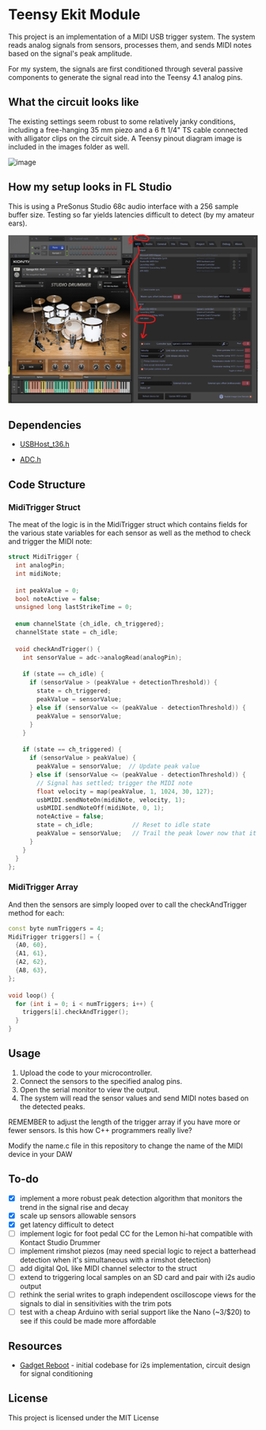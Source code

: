 # Teensy Ekit Module

This project is an implementation of a MIDI USB trigger system. The system reads analog signals from sensors, processes them, and sends MIDI notes based on the signal's peak amplitude.  

For my system, the signals are first conditioned through several passive components to generate the signal read into the Teensy 4.1 analog pins.

## What the circuit looks like

The existing settings seem robust to some relatively janky conditions, including a free-hanging 35 mm piezo and a 6 ft 1/4" TS cable connected with alligator clips on the circuit side.  A Teensy pinout diagram image is included in the images folder as well.

![image](images/circuit.png)

## How my setup looks in FL Studio

This is using a PreSonus Studio 68c audio interface with a 256 sample buffer size.  Testing so far yields latencies difficult to detect (by my amateur ears).

![image](images/FLScreenshot.png)


## Dependencies

- [USBHost_t36.h]()

- [ADC.h]()
  
## Code Structure

### MidiTrigger Struct

The meat of the logic is in the MidiTrigger struct which contains fields for the various state variables for each sensor as well as the method to check and trigger the MIDI note:

```cpp
struct MidiTrigger {
  int analogPin;
  int midiNote;

  int peakValue = 0;
  bool noteActive = false;
  unsigned long lastStrikeTime = 0;

  enum channelState {ch_idle, ch_triggered};
  channelState state = ch_idle;

  void checkAndTrigger() {
    int sensorValue = adc->analogRead(analogPin);

    if (state == ch_idle) {
      if (sensorValue > (peakValue + detectionThreshold)) {
        state = ch_triggered;
        peakValue = sensorValue;
      } else if (sensorValue <= (peakValue - detectionThreshold)) {
        peakValue = sensorValue;
      }
    }

    if (state == ch_triggered) {
      if (sensorValue > peakValue) {
        peakValue = sensorValue;  // Update peak value
      } else if (sensorValue <= (peakValue - detectionThreshold)) {
        // Signal has settled; trigger the MIDI note
        float velocity = map(peakValue, 1, 1024, 30, 127);
        usbMIDI.sendNoteOn(midiNote, velocity, 1);
        usbMIDI.sendNoteOff(midiNote, 0, 1);
        noteActive = false;
        state = ch_idle;           // Reset to idle state
        peakValue = sensorValue;   // Trail the peak lower now that it has settled
      }
    }
  }
};
```

### MidiTrigger Array

And then the sensors are simply looped over to call the checkAndTrigger method for each:

```cpp
const byte numTriggers = 4;
MidiTrigger triggers[] = {
  {A0, 60},
  {A1, 61},
  {A2, 62},
  {A8, 63},
};

void loop() {
  for (int i = 0; i < numTriggers; i++) {
    triggers[i].checkAndTrigger();
  }
}
```

## Usage

1. Upload the code to your microcontroller.
2. Connect the sensors to the specified analog pins.
3. Open the serial monitor to view the output.
4. The system will read the sensor values and send MIDI notes based on the detected peaks.

REMEMBER to adjust the length of the trigger array if you have more or fewer sensors.  Is this how C++ programmers really live?

Modify the name.c file in this repository to change the name of the MIDI device in your DAW

## To-do

- [x] implement a more robust peak detection algorithm that monitors the trend in the signal rise and decay
- [x] scale up sensors allowable sensors
- [x] get latency difficult to detect
- [ ] implement logic for foot pedal CC for the Lemon hi-hat compatible with Kontact Studio Drummer
- [ ] implement rimshot piezos (may need special logic to reject a batterhead detection when it's simultaneous with a rimshot detection)
- [ ] add digital QoL like MIDI channel selector to the struct
- [ ] extend to triggering local samples on an SD card and pair with i2s audio output
- [ ] rethink the serial writes to graph independent oscilloscope views for the signals to dial in sensitivities with the trim pots
- [ ] test with a cheap Arduino with serial support like the Nano (~3/$20) to see if this could be made more affordable

## Resources

- [Gadget Reboot](https://youtu.be/y2Lmbts9IIs) - initial codebase for i2s implementation, circuit design for signal conditioning

## License

This project is licensed under the MIT License